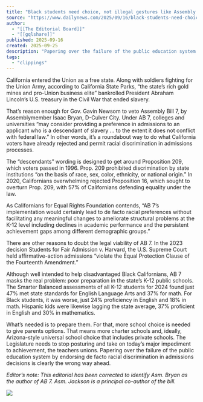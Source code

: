 ```yaml
---
title: "Black students need choice, not illegal gestures like Assembly Bill 7"
source: "https://www.dailynews.com/2025/09/16/black-students-need-choice-not-illegal-gestures-like-assembly-bill-7/"
author:
  - "[[The Editorial Board]]"
  - "[[gqlshare]]"
published: 2025-09-16
created: 2025-09-25
description: "Papering over the failure of the public education system by endorsing de facto racial discrimination in admissions decisions is clearly the wrong way ahead."
tags:
  - "clippings"
---
```

California entered the Union as a free state. Along with soldiers fighting for the Union Army, according to California State Parks, “the state’s rich gold mines and pro-Union business elite” bankrolled President Abraham Lincoln’s U.S. treasury in the Civil War that ended slavery.

That’s reason enough for Gov. Gavin Newsom to veto Assembly Bill 7, by Assemblymember Isaac Bryan, D-Culver City. Under AB 7, colleges and universities “may consider providing a preference in admissions to an applicant who is a descendant of slavery … to the extent it does not conflict with federal law.” In other words, it’s a roundabout way to do what California voters have already rejected and permit racial discrimination in admissions processes.

The “descendants” wording is designed to get around Proposition 209, which voters passed in 1996. Prop. 209 prohibited discrimination by state institutions “on the basis of race, sex, color, ethnicity, or national origin.” In 2020, Californians overwhelming rejected Proposition 16, which sought to overturn Prop. 209, with 57% of Californians defending equality under the law.

As Californians for Equal Rights Foundation contends, “AB 7’s implementation would certainly lead to de facto racial preferences without facilitating any meaningful changes to ameliorate structural problems at the K-12 level including declines in academic performance and the persistent achievement gaps among different demographic groups.”

There are other reasons to doubt the legal viability of AB 7. In the 2023 decision Students for Fair Admission v. Harvard, the U.S. Supreme Court held affirmative-action admissions “violate the Equal Protection Clause of the Fourteenth Amendment.”

Although well intended to help disadvantaged Black Californians, AB 7 masks the real problem: poor preparation in the state’s K-12 public schools. The Smarter Balanced assessments of all K-12 students for 2024 found just 47% met state standards for English Language Arts and 37% for math. For Black students, it was worse, just 24% proficiency in English and 18% in math. Hispanic kids were likewise lagging the state average, 37% proficient in English and 30% in mathematics.

What’s needed is to prepare them. For that, more school choice is needed to give parents options. That means more charter schools and, ideally, Arizona-style universal school choice that includes private schools. The Legislature needs to stop posturing and take on today’s major impediment to achievement, the teachers unions. Papering over the failure of the public education system by endorsing de facto racial discrimination in admissions decisions is clearly the wrong way ahead.

*Editor’s note: This editorial has been corrected to identify Asm. Bryan as the author of AB 7. Asm. Jackson is a principal co-author of the bill.*

![](https://paywall-ad-bucket.s3.amazonaws.com/ad_300_250.jpg)